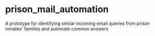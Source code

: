 # prison_mail_automation
A prototype for identifying similar incoming email queries from prison inmates' families and automate common answers
